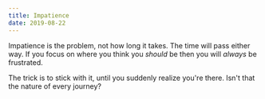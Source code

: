 ```yaml
---
title: Impatience
date: 2019-08-22
---
```


Impatience is the problem, not how long it takes. The time will pass either way. If you focus on where you think you _should_ be then you will _always_ be frustrated.

The trick is to stick with it, until you suddenly realize you're there. Isn't that the nature of every journey?

